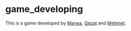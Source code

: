 # game_developing
This is a game developed by [Marwa](https://github.com/Marwa-Awad-Ibrahim), [Qezat](https://github.com/Qezat) and [Mehmet](https://github.com/mehmetpower).
